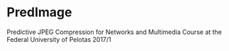 # PredImage
Predictive JPEG Compression for Networks and Multimedia Course at the Federal University of Pelotas 2017/1

